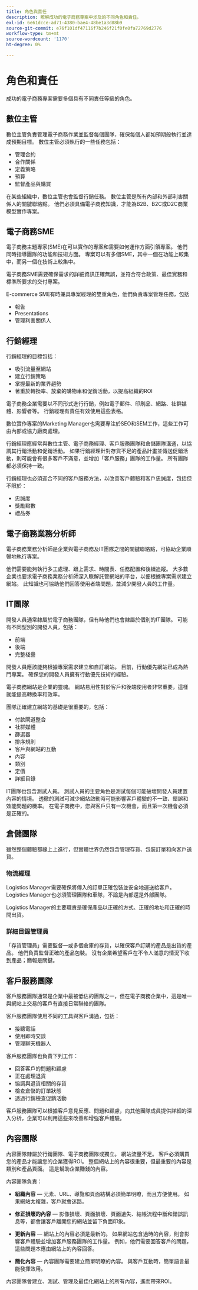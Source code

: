 ```yaml
---
title: 角色與責任
description: 瞭解成功的電子商務專案中涉及的不同角色和責任。
exl-id: 6e61dcce-ad71-4380-bae4-48be1a3d88b9
source-git-commit: e76f101df47116f7b246f21f0fe0fa72769d2776
workflow-type: tm+mt
source-wordcount: '1170'
ht-degree: 0%

---
```


# 角色和責任

成功的電子商務專案需要多個具有不同責任等級的角色。

## 數位主管

數位主管負責管理電子商務作業並監督每個團隊，確保每個人都如預期般執行並達成預期目標。 數位主管必須執行的一些任務包括：

- 管理合約
- 合作關係
- 定義策略
- 預算
- 監督產品與購買

在某些組織中，數位主管也會監督行銷任務。 數位主管是所有內部和外部利害關係人的關鍵聯絡點。 他們必須具備電子商務知識，才能為B2B、B2C或D2C商業模型實作專案。

## 電子商務SME

電子商務主題專家(SME)在可以實作的專案和需要如何運作方面引領專案。 他們同時指導團隊的功能和技術方面。 專案可以有多個SME，其中一個在功能上較集中，而另一個在技術上較集中。

電子商務SME需要確保需求的詳細資訊正確無誤，並符合符合政策、最佳實務和標準所要求的交付專案。

E-commerce SME有時兼具專案經理的雙重角色，他們負責專案管理任務，包括

- 報告
- Presentations
- 管理利害關係人

## 行銷經理

行銷經理的目標包括：

- 吸引流量至網站
- 建立行銷策略
- 掌握最新的業界趨勢
- 著重於轉換率、放棄的購物車和促銷活動，以提高組織的ROI

電子商務企業需要以不同形式進行行銷，例如電子郵件、印刷品、網路、社群媒體、影響者等。 行銷經理有責任有效使用這些表格。

數位實作專案的Marketing Manager也需要專注於SEO和SEM工作，這些工作可由內部或協力廠商處理。

行銷經理應經常與數位主管、電子商務經理、客戶服務團隊和倉儲團隊溝通，以協調其行銷活動和促銷活動。 如果行銷經理針對存貨不足的產品計畫並傳送促銷活動，則可能會有很多客戶不滿意，並增加「客戶服務」團隊的工作量。 所有團隊都必須保持一致。

行銷經理也必須迎合不同的客戶服務方法，以改善客戶體驗和客戶忠誠度，包括但不限於：

- 忠誠度
- 獎勵點數
- 禮品券

## 電子商務業務分析師

電子商務業務分析師是企業與電子商務及IT團隊之間的關鍵聯絡點，可協助企業順暢地執行專案。

他們需要能夠執行多工處理、跟上需求、時間表、任務配置和後續追蹤。 大多數企業也要求電子商務業務分析師深入瞭解託管網站的平台，以便根據專案需求建立網站。 此知識也可協助他們回答使用者端問題，並減少開發人員的工作量。

## IT團隊

開發人員通常隸屬於電子商務團隊，但有時他們也會隸屬於個別的IT團隊。 可能有不同型別的開發人員，包括：

- 前端
- 後端
- 完整棧疊

開發人員應該能夠根據專案需求建立和自訂網站。 目前，行動優先網站已成為熱門專案。 確保您的開發人員擁有行動優先技術的經驗。

電子商務網站是企業的靈魂。 網站易用性對於客戶和後端使用者非常重要，這樣就能提高轉換率和效率。

團隊正確建立網站的基礎是很重要的，包括：

- 付款閘道整合
- 社群媒體
- 篩選器
- 排序規則
- 客戶與網站的互動
- 內容
- 類別
- 定價
- 詳細目錄

IT團隊也包含測試人員。 測試人員的主要角色是測試每個可能破壞開發人員建置內容的情境。 透徹的測試可減少網站啟動時可能影響客戶體驗的不一致、錯誤和效能問題的機率。 在電子商務中，您與客戶只有一次機會，而且第一次機會必須是正確的。

## 倉儲團隊

雖然整個體驗都線上上進行，但實體世界仍然包含管理存貨、包裝訂單和向客戶送貨。

### 物流經理

Logistics Manager需要確保將傳入的訂單正確包裝並安全地運送給客戶。 Logistics Manager也必須管理團隊和車隊，不論是內部還是外部團隊。

Logistics Manager的主要職責是確保產品以正確的方式、正確的地址和正確的時間出貨。

### 詳細目錄管理員

「存貨管理員」需要監督一或多個倉庫的存貨，以確保客戶訂購的產品是出貨的產品。 他們負責監督正確的產品包裝。 沒有企業希望客戶在不令人滿意的情況下收到產品；簡報是關鍵。

## 客戶服務團隊

客戶服務團隊通常是企業中最被低估的團隊之一，但在電子商務企業中，這是唯一與網站上交易的客戶有直接日常聯絡的團隊。

客戶服務團隊使用不同的工具與客戶溝通，包括：

- 接聽電話
- 使用即時交談
- 管理聊天機器人

客戶服務團隊也負責下列工作：

- 回答客戶的問題和顧慮
- 正在處理退貨
- 協調與退貨相關的存貨
- 檢查倉儲的訂單狀態
- 透過行銷檢查促銷活動

客戶服務團隊可以根據客戶意見反應、問題和顧慮，向其他團隊成員提供詳細的深入分析，企業可以利用這些來改善和增強客戶體驗。

## 內容團隊

內容團隊隸屬於行銷團隊、電子商務團隊或獨立。 網站流量不足。 客戶必須購買您的產品才能讓您的企業獲得ROI。 整個網站上的內容很重要，但最重要的內容是類別和產品頁面。 這是幫助企業賺錢的內容。

內容團隊負責：

- **組織內容** — 元素、URL、導覽和頁面結構必須簡單明瞭，而且方便使用。 如果網站太複雜，客戶就會迷路。

- **修正損壞的內容** — 影像損壞、頁面損壞、頁面遺失、結帳流程中斷和錯誤訊息等，都會讓客戶離開您的網站並留下負面印象。

- **更新內容** — 網站上的內容必須是最新的。 如果網站包含過時的內容，則會影響客戶體驗並增加客戶服務團隊的工作量。 例如，他們需要回答客戶的問題，這些問題本應由網站上的內容回答。

- **簡化內容** — 內容團隊需要建立簡單明瞭的內容。 與客戶互動時，簡單語言最能發揮效用。

內容團隊會建立、測試、管理及最佳化網站上的所有內容，進而帶來ROI。

